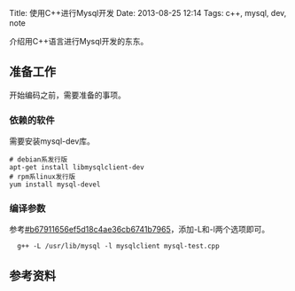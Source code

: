 Title: 使用C++进行Mysql开发
Date: 2013-08-25 12:14
Tags: c++, mysql, dev, note

介绍用C++语言进行Mysql开发的东东。

## 准备工作
开始编码之前，需要准备的事项。

### 依赖的软件
需要安装mysql-dev库。

	# debian系发行版
	apt-get install libmysqlclient-dev
	# rpm系linux发行版
	yum install mysql-devel

###  编译参数
参考[#b67911656ef5d18c4ae36cb6741b7965](/note/gcc-quick_reference.html#b67911656ef5d18c4ae36cb6741b7965)，添加-L和-l两个选项即可。

	  g++ -L /usr/lib/mysql -l mysqlclient mysql-test.cpp
	
##  参考资料
	
	
